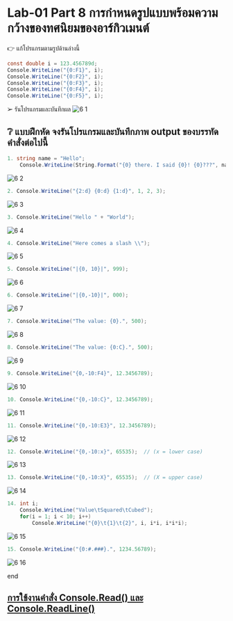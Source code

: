 # Lab-01  Part 8  การกำหนดรูปแบบพร้อมความกว้างของทศนิยมของอาร์กิวเมนต์

👉 แก้โปรแกรมตามรูปด้านล่างนี้
```csharp
const double i = 123.456789d;
Console.WriteLine("{0:F1}", i);
Console.WriteLine("{0:F2}", i);
Console.WriteLine("{0:F3}", i);
Console.WriteLine("{0:F4}", i);
Console.WriteLine("{0:F5}", i);
```
➢ รันโปรแกรมและบันทึกผล
![6 1](https://github.com/VisawaPRO/03376836-OOP-2566-Lab-01/assets/144195555/bf93ce83-79d4-46b5-83f7-9f9107a3ddc5)


## ❔ แบบฝึกหัด จงรันโปรแกรมและบันทึกภาพ output ของบรรทัดคำสั่งต่อไปนี้

``` csharp
1. string name = "Hello";
    Console.WriteLine(String.Format("{0} there. I said {0}! {0}???", name));
```
![6 2](https://github.com/VisawaPRO/03376836-OOP-2566-Lab-01/assets/144195555/b167a8b6-a3ec-45be-9cd9-de0641a35b98)

``` csharp
2. Console.WriteLine("{2:d} {0:d} {1:d}", 1, 2, 3);
```
![6 3](https://github.com/VisawaPRO/03376836-OOP-2566-Lab-01/assets/144195555/ba6ae179-9b7e-4ea8-840b-c61f25efed8c)

``` csharp
3. Console.WriteLine("Hello " + "World");
```
![6 4](https://github.com/VisawaPRO/03376836-OOP-2566-Lab-01/assets/144195555/b8bf7116-0658-408c-b13d-0e743ca366c6)

``` csharp
4. Console.WriteLine("Here comes a slash \\");
```
![6 5](https://github.com/VisawaPRO/03376836-OOP-2566-Lab-01/assets/144195555/81b30b6d-a384-42c7-85a8-77d8677ab5ef)

``` csharp
5. Console.WriteLine("|{0, 10}|", 999);
```
![6 6](https://github.com/VisawaPRO/03376836-OOP-2566-Lab-01/assets/144195555/26399bb9-d2c5-4d2d-8cd4-4f66f60395ad)

``` csharp
6. Console.WriteLine("|{0,-10}|", 000);
```
![6 7](https://github.com/VisawaPRO/03376836-OOP-2566-Lab-01/assets/144195555/c3f3fea6-ef8c-42ff-92f7-b13b502235f6)

``` csharp
7. Console.WriteLine("The value: {0}.", 500);
```
![6 8](https://github.com/VisawaPRO/03376836-OOP-2566-Lab-01/assets/144195555/fe7fecb2-8413-4256-b701-2f50ab3a9776)

``` csharp
8. Console.WriteLine("The value: {0:C}.", 500);
```
![6 9](https://github.com/VisawaPRO/03376836-OOP-2566-Lab-01/assets/144195555/ac84259f-bdc1-4ac1-8862-ca3ef7401a1b)

``` csharp
9. Console.WriteLine("{0,-10:F4}", 12.3456789);
```
![6 10](https://github.com/VisawaPRO/03376836-OOP-2566-Lab-01/assets/144195555/d97020a1-c64b-4381-86bc-81ac4ac59b66)

``` csharp
10. Console.WriteLine("{0,-10:C}", 12.3456789);
```
![6 11](https://github.com/VisawaPRO/03376836-OOP-2566-Lab-01/assets/144195555/ad81ea6f-1dd5-4ec0-ab99-e6a0163e5db9)

``` csharp
11. Console.WriteLine("{0,-10:E3}", 12.3456789);
```
![6 12](https://github.com/VisawaPRO/03376836-OOP-2566-Lab-01/assets/144195555/44a3412e-f2ad-43cb-b86b-bb6f809b5a00)

``` csharp
12. Console.WriteLine("{0,-10:x}", 65535);  // (x = lower case)
```
![6 13](https://github.com/VisawaPRO/03376836-OOP-2566-Lab-01/assets/144195555/0f292cc7-61e6-4b4b-b71e-8c97b080ab60)

``` csharp
13. Console.WriteLine("{0,-10:X}", 65535);  // (X = upper case)
```
![6 14](https://github.com/VisawaPRO/03376836-OOP-2566-Lab-01/assets/144195555/7327c530-512e-4ec1-95f1-0c352554a216)

``` csharp
14. int i;
    Console.WriteLine("Value\tSquared\tCubed");
    for(i = 1; i < 10; i++)
        Console.WriteLine("{0}\t{1}\t{2}", i, i*i, i*i*i);
```
![6 15](https://github.com/VisawaPRO/03376836-OOP-2566-Lab-01/assets/144195555/602bfe29-d1a2-48a7-be75-938b0f5332bf)

``` csharp
15. Console.WriteLine("{0:#.###}.", 1234.56789);
```
![6 16](https://github.com/VisawaPRO/03376836-OOP-2566-Lab-01/assets/144195555/224dbd06-7202-4d9d-8bd0-700aec7ff89a)

end



## [การใช้งานคำสั่ง Console.Read() และ Console.ReadLine()](./Lab-01-part-9-12.md)
